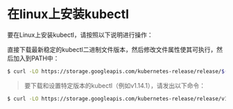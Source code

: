 # 在linux上安装kubectl

要在Linux上安装kubectl，请按照以下说明进行操作：

直接下载最新稳定的kubectl二进制文件版本，然后修改文件属性使其可执行，然后加入到PATH中：

```bash
$ curl -LO https://storage.googleapis.com/kubernetes-release/release/$(curl -s https://storage.googleapis.com/kubernetes-release/release/stable.txt)/bin/linux/amd64/kubectl && chmod +x kubectl && sudo mv kubectl /usr/local/bin/
```

> 要下载和设置特定版本的kubectl（例如v1.14.1），请发出以下命令：

```bash
$ curl -LO https://storage.googleapis.com/kubernetes-release/release/v1.14.1/bin/linux/amd64/kubectl && chmod +x kubectl && sudo mv kubectl /usr/local/bin/
```

